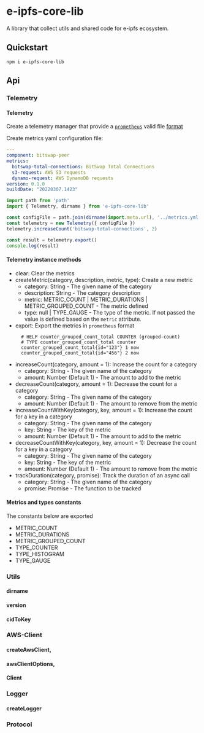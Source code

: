 # e-ipfs-core-lib

A library that collect utils and shared code for e-ipfs ecosystem.

## Quickstart

```
npm i e-ipfs-core-lib
```

## Api

### Telemetry
#### Telemetry

Create a telemetry manager that provide a [`prometheus`](https://github.com/prometheus) valid file [format](https://github.com/prometheus/docs/blob/main/content/docs/instrumenting/exposition_formats.md) 

Create metrics yaml configuration file:

```yaml
---
component: bitswap-peer
metrics:
  bitswap-total-connections: BitSwap Total Connections
  s3-request: AWS S3 requests
  dynamo-request: AWS DynamoDB requests
version: 0.1.0
buildDate: "20220307.1423"
```


```javascript
import path from 'path'
import { Telemetry, dirname } from 'e-ipfs-core-lib'

const configFile = path.join(dirname(import.meta.url), '../metrics.yml')
const telemetry = new Telemetry({ configFile })
telemetry.increaseCount('bitswap-total-connections', 2)

const result = telemetry.export()
console.log(result)
```

#### Telemetry instance methods
* clear: Clear the metrics
* createMetric(category, description, metric, type): Create a new metric
  * category: String - The given name of the category
  * description: String - The category description
  * metric: METRIC_COUNT | METRIC_DURATIONS | METRIC_GROUPED_COUNT - The metric defined
  * type: null | TYPE_GAUGE - The type of the metric. If not passed the value is defined based on the `metric` attribute. 
* export: Export the metrics in `prometheus` format
  ```
    # HELP counter_grouped_count_total COUNTER (grouped-count)
    # TYPE counter_grouped_count_total counter
    counter_grouped_count_total{id="123"} 1 now
    counter_grouped_count_total{id="456"} 2 now
    ```
* increaseCount(category, amount = 1): Increase the count for a category
  * category: String - The given name of the category
  * amount: Number (Default 1) - The amount to add to the metric
* decreaseCount(category, amount = 1): Decrease the count for a category
  * category: String - The given name of the category
  * amount: Number (Default 1) - The amount to remove from the metric
* increaseCountWithKey(category, key, amount = 1): Increase the count for a key in a category
  * category: String - The given name of the category
  * key: String - The key of the metric
  * amount: Number (Default 1) - The amount to add to the metric
* decreaseCountWithKey(category, key, amount = 1): Decrease the count for a key in a category
  * category: String - The given name of the category
  * key: String - The key of the metric
  * amount: Number (Default 1) - The amount to remove from the metric
* trackDuration(category, promise): Track the duration of an async call
  * category: String - The given name of the category
  * promise: Promise - The function to be tracked

#### Metrics and types constants

The constants below are exported

* METRIC_COUNT
* METRIC_DURATIONS
* METRIC_GROUPED_COUNT
* TYPE_COUNTER
* TYPE_HISTOGRAM
* TYPE_GAUGE

### Utils
#### dirname
#### version
#### cidToKey

### AWS-Client
#### createAwsClient,
#### awsClientOptions,
#### Client

### Logger
#### createLogger

### Protocol

